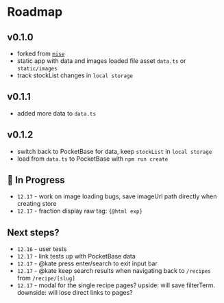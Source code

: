 # Roadmap

## v0.1.0

- forked from [`mise`](https://github.com/kylehorton33/mise)
- static app with data and images loaded file asset `data.ts` or `static/images`
- track stockList changes in `local storage`

## v0.1.1

- added more data to `data.ts`

## v0.1.2

- switch back to PocketBase for data, keep `stockList` in `local storage`
- load from `data.ts` to PocketBase with `npm run create`

## :construction: In Progress

- `12.17` - work on image loading bugs, save imageUrl path directly when creating store
- `12.17` - fraction display raw tag: `{@html exp}`

## Next steps?

- `12.16` - user tests
- `12.17` - link tests up with PocketBase data
- `12.17` - @kate press enter/search to exit input bar
- `12.17` - @kate keep search results when navigating back to `/recipes` from `/recipe/[slug]`
- `12.17` - modal for the single recipe pages? upside: will save filterTerm. downside: will lose direct links to pages?
